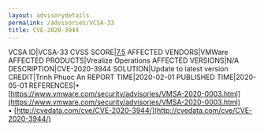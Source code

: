 ```yaml
---
layout: advisorydetails
permalink: /advisories/VCSA-33
title: CVE-2020-3944
---
```

VCSA ID|VCSA-33
CVSS SCORE|[7.5](https://nvd.nist.gov/vuln-metrics/cvss/v3-calculator?calculator&version=3.0&vector=(CVSS:3.1/AV:N/AC:L/PR:N/UI:N/S:U/C:H/I:N/A:N))
AFFECTED VENDORS|VMWare
AFFECTED PRODUCTS|Vrealize Operations
AFFECTED VERSIONS|N/A
DESCRIPTION|CVE-2020-3944
SOLUTION|Update to latest version
CREDIT|Trinh Phuoc An
REPORT TIME|2020-02-01
PUBLISHED TIME|2020-05-01
REFERENCES|&#8226; [https://www.vmware.com/security/advisories/VMSA-2020-0003.html](https://www.vmware.com/security/advisories/VMSA-2020-0003.html)<br>&#8226; [http://cvedata.com/cve/CVE-2020-3944/](http://cvedata.com/cve/CVE-2020-3944/)
